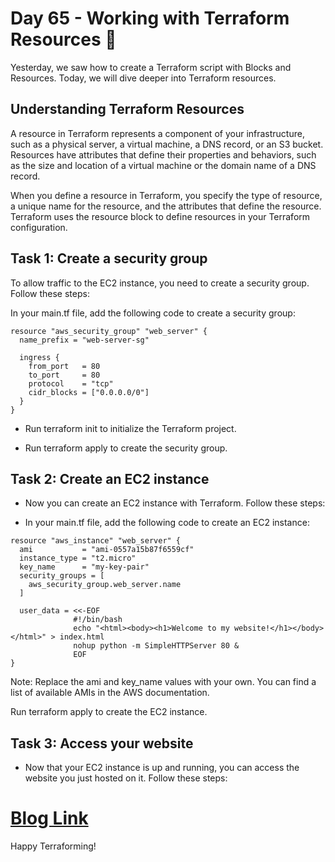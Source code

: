 # Day 65 - Working with Terraform Resources 🚀
Yesterday, we saw how to create a Terraform script with Blocks and Resources. Today, we will dive deeper into Terraform resources.

## Understanding Terraform Resources
A resource in Terraform represents a component of your infrastructure, such as a physical server, a virtual machine, a DNS record, or an S3 bucket. Resources have attributes that define their properties and behaviors, such as the size and location of a virtual machine or the domain name of a DNS record.

When you define a resource in Terraform, you specify the type of resource, a unique name for the resource, and the attributes that define the resource. Terraform uses the resource block to define resources in your Terraform configuration.

## Task 1: Create a security group
To allow traffic to the EC2 instance, you need to create a security group. Follow these steps:

In your main.tf file, add the following code to create a security group:
```
resource "aws_security_group" "web_server" {
  name_prefix = "web-server-sg"

  ingress {
    from_port   = 80
    to_port     = 80
    protocol    = "tcp"
    cidr_blocks = ["0.0.0.0/0"]
  }
}
```
- Run terraform init to initialize the Terraform project.

- Run terraform apply to create the security group.

## Task 2: Create an EC2 instance
- Now you can create an EC2 instance with Terraform. Follow these steps:

- In your main.tf file, add the following code to create an EC2 instance:
```
resource "aws_instance" "web_server" {
  ami           = "ami-0557a15b87f6559cf"
  instance_type = "t2.micro"
  key_name      = "my-key-pair"
  security_groups = [
    aws_security_group.web_server.name
  ]

  user_data = <<-EOF
              #!/bin/bash
              echo "<html><body><h1>Welcome to my website!</h1></body></html>" > index.html
              nohup python -m SimpleHTTPServer 80 &
              EOF
}
```
Note: Replace the ami and key_name values with your own. You can find a list of available AMIs in the AWS documentation.

Run terraform apply to create the EC2 instance.

## Task 3: Access your website
- Now that your EC2 instance is up and running, you can access the website you just hosted on it. Follow these steps:

# [Blog Link](https://devxblog.hashnode.dev/working-with-terraform-resources)

Happy Terraforming!
